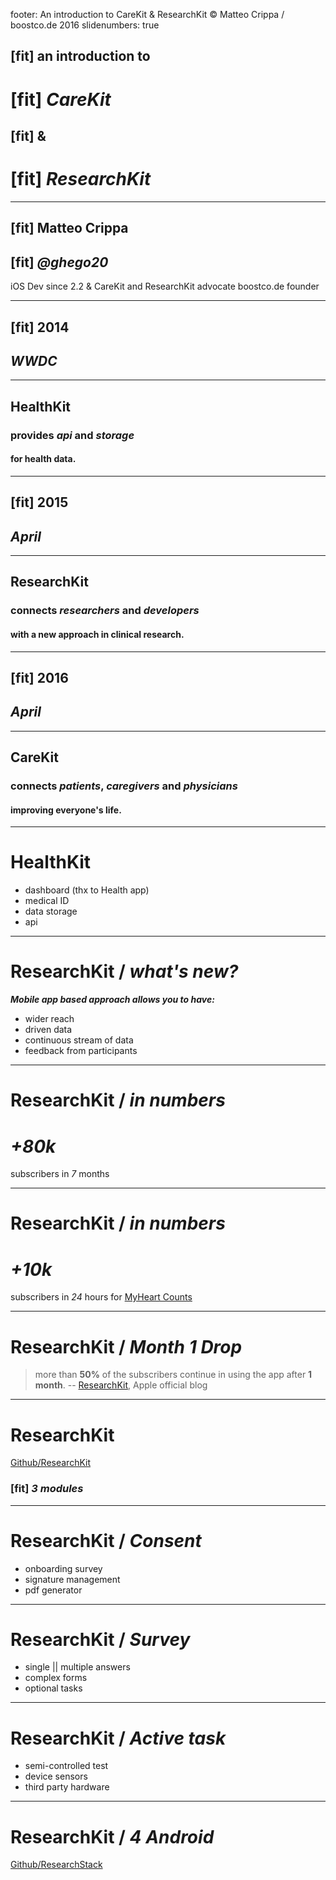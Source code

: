 footer: An introduction to CareKit & ResearchKit © Matteo Crippa / boostco.de 2016
slidenumbers: true

## [fit] an introduction to
# [fit] **_CareKit_**
## [fit] &
# [fit] **_ResearchKit_**

---

## [fit] Matteo Crippa
## [fit] *__@ghego20__*
iOS Dev since 2.2 & CareKit and ResearchKit advocate
boostco.de founder

---

## [fit] 2014
## _WWDC_

---

## HealthKit

### provides _api_ and _storage_
#### for health data.

---

## [fit] 2015
## _April_

---

## ResearchKit

### connects _researchers_ and _developers_
#### with a new approach in clinical research.

---

## [fit] 2016
## _April_

---

## CareKit

### connects _patients_, _caregivers_ and _physicians_
#### improving everyone's life.

---

# HealthKit
- dashboard (thx to Health app)
- medical ID
- data storage
- api

---

# ResearchKit / __*what's new?*__
__*Mobile app based approach allows you to have:*__
- wider reach
- driven data
- continuous stream of data
- feedback from participants

---

# ResearchKit / __*in numbers*__
# *+80k*
subscribers in *7* months

---

# ResearchKit / __*in numbers*__
# *+10k*
subscribers in *24* hours for [MyHeart Counts](https://itunes.apple.com/WebObjects/MZStore.woa/wa/viewSoftware?id=972189947&mt=8&ls=1&v0=www-us-researchkit-itms-my-heart)

---

# ResearchKit / __*Month 1 Drop*__
> more than __50%__ of the subscribers continue in using the app after __1 month__.
-- [ResearchKit](http://researchkit.org), Apple official blog

---

# ResearchKit

[Github/ResearchKit](github.com/ResearchKit)

### [fit] __*3 modules*__

---

# ResearchKit / __*Consent*__

- onboarding survey
- signature management
- pdf generator

---

# ResearchKit / __*Survey*__

- single || multiple answers
- complex forms
- optional tasks

---

# ResearchKit / __*Active task*__

- semi-controlled test
- device sensors
- third party hardware

---

# ResearchKit / *4 Android*

[Github/ResearchStack](github.com/ResearchStack)
